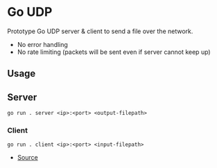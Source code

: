 # Go UDP
Prototype Go UDP server & client to send a file over the network.

- No error handling
- No rate limiting (packets will be sent even if server cannot keep up)

## Usage
## Server
```
go run . server <ip>:<port> <output-filepath>
```

### Client
```
go run . client <ip>:<port> <input-filepath>
```

- [Source](https://www.linode.com/docs/guides/developing-udp-and-tcp-clients-and-servers-in-go/)

